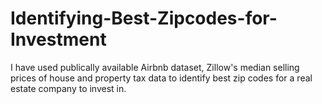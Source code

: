 # Identifying-Best-Zipcodes-for-Investment
I have used publically available Airbnb dataset, Zillow's median selling prices of house and property tax data to identify best zip codes for a real estate company to invest in. 
